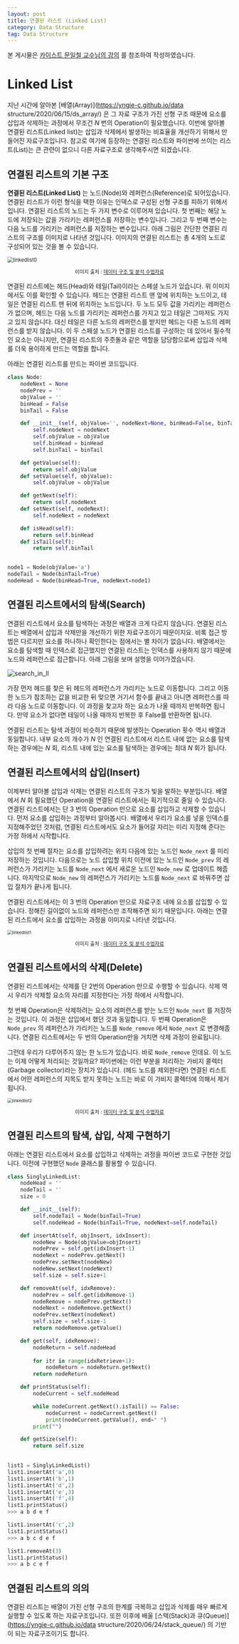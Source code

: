 ```yaml
---
layout: post
title: 연결된 리스트 (Linked List)
category: Data Structure
tag: Data Structure
---
```




본 게시물은 [카이스트 문일철 교수님의 강의](https://www.edwith.org/datastructure-2019s/lecture/40291/) 를 참조하여 작성하였습니다.



# Linked List

지난 시간에 알아본 [배열(Array)](https://yngie-c.github.io/data structure/2020/06/15/ds_array/) 은 그 자료 구조가 가진 선형 구조 때문에 요소를 삽입과 삭제하는 과정에서 무조건 $N$ 번의 Operation이 필요했습니다. 이번에 알아볼 연결된 리스트(Linked list)는 삽입과 삭제에서 발생하는 비효율을 개선하기 위해서 만들어진 자료구조입니다. 참고로 여기에 등장하는 연결된 리스트와 파이썬에 쓰이는 리스트(List)는 큰 관련이 없으니 다른 자료구조로 생각해주시면 되겠습니다. 



## 연결된 리스트의 기본 구조

**연결된 리스트(Linked List)** 는 노드(Node)와 레퍼런스(Reference)로 되어있습니다. 연결된 리스트가 이런 형식을 택한 이유는 인덱스로 구성된 선형 구조를 피하기 위해서 입니다. 연결된 리스트의 노드는 두 가지 변수로 이루어져 있습니다. 첫 번째는 해당 노드에 저장되는 값을 가리키는 레퍼런스를 저장하는 변수입니다. 그리고 두 번째 변수는 다음 노드를 가리키는 레퍼런스를 저장하는 변수입니다. 아래 그림은 간단한 연결된 리스트의 구조를 이미지로 나타낸 것입니다. 이미지의 연결된 리스트는 총 4개의 노드로 구성되어 있는 것을 볼 수 있습니다.

<img src="https://user-images.githubusercontent.com/45377884/85203968-2487fe00-b34c-11ea-80e2-a83b6594d131.png" alt="linkedlist0" style="zoom: 80%;" />

<p align="center" style="font-size:80%">이미지 출처 : <a href="https://www.edwith.org/datastructure-2019s/notice/1658">데이터 구조 및 분석 수업자료</a></p>

연결된 리스트에는 헤드(Head)와 테일(Tail)이라는 스페셜 노드가 있습니다. 위 이미지에서도 이를 확인할 수 있습니다. 헤드는 연결된 리스트 맨 앞에 위치하는 노드이고, 테일은 연결된 리스트 맨 뒤에 위치하는 노드입니다. 두 노드 모두 값을 가리키는 레퍼런스가 없으며, 헤드는 다음 노드를 가리키는 레퍼런스를 가지고 있고 테일은 그마저도 가지고 있지 않습니다. 대신 테일은 다른 노드의 레퍼런스를 받지만 헤드는 다른 노드의 레퍼런스를 받지 않습니다. 이 두 스페셜 노드가 연결된 리스트를 구성하는 데 있어서 필수적인 요소는 아니지만, 연결된 리스트의 주줏돌과 같은 역할을 담당함으로써 삽입과 삭제를 더욱 용이하게 만드는 역할을 합니다.

아래는 연결된 리스트를 만드는 파이썬 코드입니다.

```python
class Node:
    nodeNext = None
    nodePrev = ''
    objValue = ''
    binHead = False
    binTail = False

    def __init__(self, objValue='', nodeNext=None, binHead=False, binTail=False):
        self.nodeNext = nodeNext
        self.objValue = objValue
        self.binHead = binHead
        self.binTail = binTail

    def getValue(self):
        return self.objValue
    def setValue(self, objValue):
        self.objValue = objValue

    def getNext(self):
        return self.nodeNext
    def setNext(self, nodeNext):
        self.nodeNext = nodeNext

    def isHead(self):
        return self.binHead
    def isTail(self):
        return self.binTail


node1 = Node(objValue='a')
nodeTail = Node(binTail=True)
nodeHead = Node(binHead=True, nodeNext=node1)
```



## 연결된 리스트에서의 탐색(Search)

연결된 리스트에서 요소를 탐색하는 과정은 배열과 크게 다르지 않습니다. 연결된 리스트는 배열에서 삽입과 삭제만을 개선하기 위한 자료구조이기 때문이지요. 비록 접근 방법은 다르지만 요소를 하나하나 확인한다는 점에서는 별 차이가 없습니다. 배열에서는 요소를 탐색할 때 인덱스로 접근했지만 연결된 리스트는 인덱스를 사용하지 않기 때문에 노드와 레퍼런스로 접근합니다. 아래 그림을 보며 설명을 이어가겠습니다.

![search_in_ll](https://user-images.githubusercontent.com/45377884/89987576-40a77c00-dcb9-11ea-8f2f-c1de60655858.png)

가장 먼저 헤드를 찾은 뒤 헤드의 레퍼런스가 가리키는 노드로 이동합니다. 그리고 이동한 노드가 참조하는 값을 비교한 뒤 맞으면 거기서 함수를 끝내고 아니면 레퍼런스를 따라 다음 노드로 이동합니다. 이 과정을 찾고자 하는 요소가 나올 때까지 반복하면 됩니다. 만약 요소가 없다면 테일이 나올 때까지 반복한 후 False를 반환하면 됩니다.

연결된 리스트는 탐색 과정이 비슷하기 때문에 발생하는 Operation 횟수 역시 배열과 동일합니다. 내부 요소의 개수가 $N$ 인 연결된 리스트에서 리스트 내에 없는 요소를 탐색하는 경우에는 $N$ 회, 리스트 내에 있는 요소를 탐색하는 경우에는 최대 $N$ 회가 됩니다.



## 연결된 리스트에서의 삽입(Insert)

이제부터 알아볼 삽입과 삭제는 연결된 리스트의 구조가 빛을 발하는 부분입니다. 배열에서 $N$ 회 필요했던 Operation을 연결된 리스트에서는 획기적으로 줄일 수 있습니다. 연결된 리스트에서는 단 $3$ 번의 Operation 만으로 요소를 삽입하고 삭제할 수 있습니다. 먼저 요소를 삽입하는 과정부터 알아봅시다. 배열에서 우리가 요소를 넣을 인덱스를 지정해주었던 것처럼, 연결된 리스트에서도 요소가 들어갈 자리는 미리 지정해 준다는 가정 하에서 시작합니다.

삽입의 첫 번째 절차는 요소를 삽입하려는 위치 다음에 있는 노드인 `Node_next` 를 미리 저장하는 것입니다. 다음으로는 노드 삽입할 위치 이전에 있는 노드인 `Node_prev` 의 레퍼런스가 가리키는 노드를 `Node_next` 에서 새로운 노드인 `Node_new` 로 업데이트 해줍니다. 마지막으로 `Node_new` 의 레퍼런스가 가리키는 노드를 `Node_next` 로 바꿔주면 삽입 절차가 끝나게 됩니다.

연결된 리스트에서는 이 $3$ 번의 Operation 만으로 자료구조 내에 요소를 삽입할 수 있습니다. 정해진 길이없이 노드와 레퍼런스만 조작해주면 되기 때문입니다. 아래는 연결된 리스트에서 요소를 삽입하는 과정을 이미지로 나타낸 것입니다.

<img src="https://user-images.githubusercontent.com/45377884/85203979-38cbfb00-b34c-11ea-81fd-3203ffb478e3.png" alt="linkedlist1" style="zoom: 67%;" />

<p align="center" style="font-size:80%">이미지 출처 : <a href="https://www.edwith.org/datastructure-2019s/notice/1658">데이터 구조 및 분석 수업자료</a></p>



## 연결된 리스트에서의 삭제(Delete)

연결된 리스트에서는 삭제를 단 2번의 Operation 만으로 수행할 수 있습니다. 삭제 역시 우리가 삭제할 요소의 자리를 지정한다는 가정 하에서 시작합니다.

첫 번째 Operation은 삭제하려는 요소의 레퍼런스를 받는 노드인 `Node_next` 를 저장하는 것입니다. 이 과정은 삽입에서 했던 것과 동일합니다. 두 번째 Operation은 `Node_prev` 의 레퍼런스가 가리키는 노드를 `Node_remove` 에서 `Node_next` 로 변경해줍니다. 연결된 리스트에서는 두 번의 Operation만을 거치면 삭제 과정이 완료됩니다.

그런데 우리가 다루어주지 않는 한 노드가 있습니다. 바로 `Node_remove` 인데요. 이 노드는 이제 어떻게 처리되는 것일까요? 파이썬에는 이런 부분을 처리하는 가비지 콜렉터(Garbage collector)라는 장치가 있습니다. (헤드 노드를 제외한다면) 연결된 리스트에서 어떤 레퍼런스의 지목도 받지 못하는 노드는 바로 이 가비지 콜렉터에 의해서 제거됩니다.

<img src="https://user-images.githubusercontent.com/45377884/85203980-39fd2800-b34c-11ea-9cf3-46b42626916d.png" alt="linkedlist2" style="zoom: 67%;" />

<p align="center" style="font-size:80%">이미지 출처 : <a href="https://www.edwith.org/datastructure-2019s/notice/1658">데이터 구조 및 분석 수업자료</a></p>

## 연결된 리스트의 탐색, 삽입, 삭제 구현하기

아래는 연결된 리스트에서 요소를 삽입하고 삭제하는 과정을 파이썬 코드로 구현한 것입니다. 이전에 구현했던 `Node` 클래스를 활용할 수 있습니다.

```python
class SinglyLinkedList:
    nodeHead = ''
    nodeTail = ''
    size = 0

    def __init__(self):
        self.nodeTail = Node(binTail=True)
        self.nodeHead = Node(binTail=True, nodeNext=self.nodeTail)

    def insertAt(self, objInsert, idxInsert):
        nodeNew = Node(objValue=objInsert)
        nodePrev = self.get(idxInsert-1)
        nodeNext = nodePrev.getNext()
        nodePrev.setNext(nodeNew)
        nodeNew.setNext(nodeNext)
        self.size = self.size+1

    def removeAt(self, idxRemove):
        nodePrev = self.get(idxRemove-1)
        nodeRemove = nodePrev.getNext()
        nodeNext = nodeRemove.getNext()
        nodePrev.setNext(nodeNext)
        self.size = self.size-1
        return nodeRemove.getValue()

    def get(self, idxRemove):
        nodeReturn = self.nodeHead
        
        for itr in range(idxRetrieve+1):
            nodeReturn = nodeReturn.getNext()
        return nodeReturn

    def printStatus(self):
        nodeCurrent = self.nodeHead

        while nodeCurrent.getNext().isTail() == False:
            nodeCurrent = nodeCurrent.getNext()
            print(nodeCurrent.getValue(), end=" ")
        print("")

    def getSize(self):
        return self.size
    

list1 = SinglyLinkedList()
list1.insertAt('a',0)
list1.insertAt('b',1)
list1.insertAt('d',2)
list1.insertAt('e',3)
list1.insertAt('f',4)
list1.printStatus()
>>> a b d e f

list1.insertAt('c',2)
list1.printStatus()
>>> a b c d e f

list1.removeAt(3)
list1.printStatus()
>>> a b c e f
```



## 연결된 리스트의 의의

연결된 리스트는 배열이 가진 선형 구조의 한계를 극복하고 삽입과 삭제를 매우 빠르게 실행할 수 있도록 하는 자료구조입니다. 또한 이후에 배울 [스택(Stack)과 큐(Queue)](https://yngie-c.github.io/data structure/2020/06/24/stack_queue/) 의 기반이 되는 자료구조이기도 합니다.